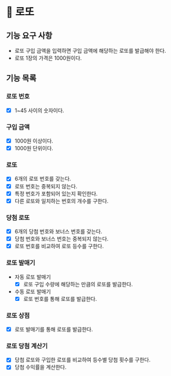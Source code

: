# 🚀 로또

## 기능 요구 사항
- 로또 구입 금액을 입력하면 구입 금액에 해당하는 로또를 발급해야 한다.
- 로또 1장의 가격은 1000원이다.

## 기능 목록
### 로또 번호
- [x] 1~45 사이의 숫자이다.

### 구입 금액
- [x] 1000원 이상이다.
- [x] 1000원 단위이다.

### 로또
- [x] 6개의 로또 번호를 갖는다.
- [x] 로또 번호는 중복되지 않는다.
- [x] 특정 번호가 포함되어 있는지 확인한다.
- [x] 다른 로또와 일치하는 번호의 개수를 구한다.

### 당첨 로또
- [x] 6개의 당첨 번호와 보너스 번호를 갖는다.
- [x] 당첨 번호와 보너스 번호는 중복되지 않는다.
- [x] 로또 번호를 비교하여 로또 등수를 구한다.

### 로또 발매기
- 자동 로또 발매기
    - [x] 로또 구입 수량에 해당하는 만큼의 로또를 발급한다.
- 수동 로또 발매기
    - [x] 로또 번호를 통해 로또를 발급한다.

### 로또 상점
- [x] 로또 발매기를 통해 로또를 발급한다.

### 로또 당첨 계산기
- [x] 당첨 로또와 구입한 로또를 비교하여 등수별 당첨 횟수를 구한다.
- [x] 당첨 수익률을 계산한다.
